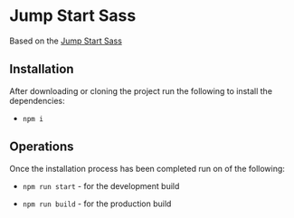 # Jump Start Sass

Based on the [Jump Start Sass](https://www.sitepoint.com/premium/books/jump-start-sass)

## Installation

After downloading or cloning the project run the following to install the dependencies:

- `npm i`

## Operations

Once the installation process has been completed run on of the following:

- `npm run start` - for the development build

- `npm run build` - for the production build
